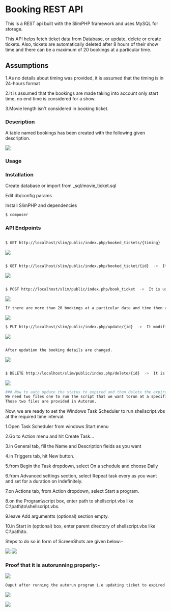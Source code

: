 # Booking REST API

This is a REST api built with the SlimPHP framework and uses MySQL for storage.

This API helps fetch ticket data from Database, or update, delete or create tickets. Also, tickets are automatically deleted after 8 hours of their show time and there can be a maximum of 20 bookings at a particular time. 


## Assumptions

1.As no details about timing was provided, it is assumed that the timing is in 24-hours format

2.It is assumed that the bookings are made taking into account only start time, no end time is considered for a show.

3.Movie length isn't considered in booking ticket.



### Description

A table named bookings has been created with the following given description.

![](ScreenShots/TableDescription.png)


### Usage
### Installation

Create database or import from _sql/movie_ticket.sql

Edit db/config params

Install SlimPHP and dependencies

```sh
$ composer
```
### API Endpoints
```sh

$ GET http://localhost/slim/public/index.php/booked_tickets/{timing}  ->  It displays a list of all the bookings made along with user details.
```

![](ScreenShots/GetRequest.png)

```sh

$ GET http://localhost/slim/public/index.php/booked_ticket/{id}  ->  It displays the details of booking of that specific id.
```
![](ScreenShots/GetDetailsByID.png)


```sh

$ POST http://localhost/slim/public/index.php/book_ticket  ->  It is used to make a new booking which takes care that there are no more than 20 bookings on any date and time. The input parameters required are "name","phone","email","datentime" and "gender".
```


![](ScreenShots/Add_booking.png)

```sh
If there are more than 20 bookings at a particular date and time then an error message is shown.
```


![](ScreenShots/Error_booking.png)




```sh
$ PUT http://localhost/slim/public/index.php/update/{id}  ->  It modifies the booking datentime of column and again takes care of the condition that there are no more than 20 bookings at that date and time. The input parameter required is "datentime".
```
![](ScreenShots/Update.png)
```sh

After updation the booking details are changed.
```
![](ScreenShots/GetAfterUpdate.png)

```sh

$ DELETE http://localhost/slim/public/index.php/delete/{id}  ->  It is used to delete the ticket with that specific id.
```

![](ScreenShots/Delete.png)


```sh
### Now to auto update the status to expired and then delete the expired tickets we will need Cron Job.
We need two files one to run the script that we want torun at a specific time interval and the other to give the location.
Those two files are provided in Autorun.
```

Now, we are ready to set the Windows Task Scheduler to run shellscript.vbs at the required time interval:

1.Open Task Scheduler from windows Start menu

2.Go to Action menu and hit Create Task...

3.in General tab, fill the Name and Description fields as you want

4.in Triggers tab, hit New button.

5.from Begin the Task dropdown, select On a schedule and choose Daily

6.from Advanced settings section, select Repeat task every as you want and set for a duration on Indefinitely.

7.on Actions tab, from Action dropdown, select Start a program.

8.on the Program\script box, enter path to shellscript.vbs like C:\path\to\shellscript.vbs.

9.leave Add argumentts (optional) section empty.

10.in Start in (optional) box, enter parent directory of shellscript.vbs like C:\path\to\.

Steps to do so in form of ScreenShots are given below:-


![](ScreenShots/AutorunSetting1.png)
![](ScreenShots/AutorunSetting2.png)


### Proof that it is autorunning properly:-


![](ScreenShots/AutorunSetting3.png)

```sh
Ouput after running the autorun program i.e updating ticket to expired and then deleting it.
```
![](ScreenShots/Output1.png)

![](ScreenShots/Output2.png)


